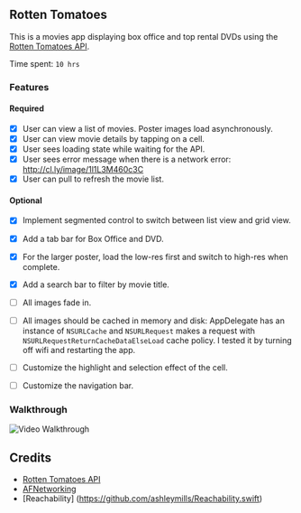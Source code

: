 ## Rotten Tomatoes

This is a movies app displaying box office and top rental DVDs using the [Rotten Tomatoes API](http://developer.rottentomatoes.com/docs/read/JSON).

Time spent: `10 hrs`

### Features

#### Required

- [x] User can view a list of movies. Poster images load asynchronously.
- [x] User can view movie details by tapping on a cell.
- [x] User sees loading state while waiting for the API.
- [x] User sees error message when there is a network error: http://cl.ly/image/1l1L3M460c3C
- [x] User can pull to refresh the movie list.

#### Optional

- [x] Implement segmented control to switch between list view and grid view.
- [x] Add a tab bar for Box Office and DVD.
- [x] For the larger poster, load the low-res first and switch to high-res when complete.
- [x] Add a search bar to filter by movie title.
- [ ] All images fade in.
- [ ] All images should be cached in memory and disk: AppDelegate has an instance of `NSURLCache` and `NSURLRequest` makes a request with `NSURLRequestReturnCacheDataElseLoad` cache policy. I tested it by turning off wifi and restarting the app.
- [ ] Customize the highlight and selection effect of the cell.
- [ ] Customize the navigation bar.


### Walkthrough
![Video Walkthrough](https://github.com/monisun/rotten-tomatoes/blob/master/demo_3.gif)

Credits
---------
* [Rotten Tomatoes API](http://developer.rottentomatoes.com/docs/read/JSON)
* [AFNetworking](https://github.com/AFNetworking/AFNetworking)
* [Reachability] (https://github.com/ashleymills/Reachability.swift)
